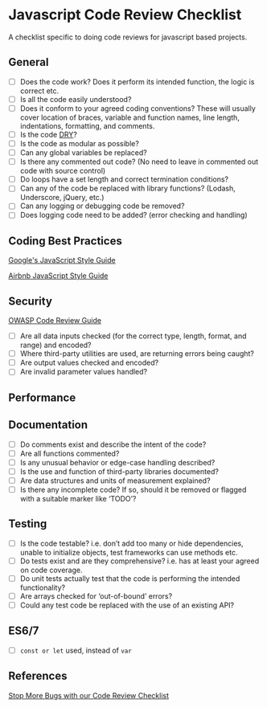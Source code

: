 # Javascript Code Review Checklist
A checklist specific to doing code reviews for javascript based projects.

## General
- [ ] Does the code work? Does it perform its intended function, the logic is correct etc.
- [ ] Is all the code easily understood?
- [ ] Does it conform to your agreed coding conventions? These will usually cover location of braces, variable and function names, line length, indentations, formatting, and comments.
- [ ] Is the code [DRY](https://en.wikipedia.org/wiki/Don%27t_repeat_yourself)?
- [ ] Is the code as modular as possible?
- [ ] Can any global variables be replaced?
- [ ] Is there any commented out code? (No need to leave in commented out code with source control)
- [ ] Do loops have a set length and correct termination conditions?
- [ ] Can any of the code be replaced with library functions? (Lodash, Underscore, jQuery, etc.)
- [ ] Can any logging or debugging code be removed?
- [ ] Does logging code need to be added? (error checking and handling)

## Coding Best Practices

[Google's JavaScript Style Guide](https://google.github.io/styleguide/jsguide.html)

[Airbnb JavaScript Style Guide](https://github.com/airbnb/javascript)


## Security
[OWASP Code Review Guide](https://www.owasp.org/images/f/fd/Code_review_guide_singleColumn_V05_%281%29.pdf)

- [ ] Are all data inputs checked (for the correct type, length, format, and range) and encoded?
- [ ] Where third-party utilities are used, are returning errors being caught?
- [ ] Are output values checked and encoded?
- [ ] Are invalid parameter values handled?

## Performance

## Documentation
- [ ] Do comments exist and describe the intent of the code?
- [ ] Are all functions commented?
- [ ] Is any unusual behavior or edge-case handling described?
- [ ] Is the use and function of third-party libraries documented?
- [ ] Are data structures and units of measurement explained?
- [ ] Is there any incomplete code? If so, should it be removed or flagged with a suitable marker like ‘TODO’?

## Testing
- [ ] Is the code testable? i.e. don’t add too many or hide dependencies, unable to initialize objects, test frameworks can use methods etc.
- [ ] Do tests exist and are they comprehensive? i.e. has at least your agreed on code coverage.
- [ ] Do unit tests actually test that the code is performing the intended functionality?
- [ ] Are arrays checked for ‘out-of-bound’ errors?
- [ ] Could any test code be replaced with the use of an existing API?

## ES6/7
- [ ] ```const or let``` used, instead of ```var```

## References
[Stop More Bugs with our Code Review Checklist](https://blog.fogcreek.com/increase-defect-detection-with-our-code-review-checklist-example/)
